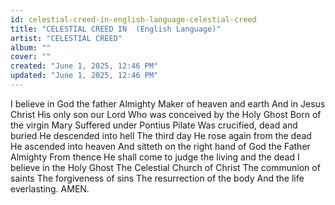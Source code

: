 ```yaml
---
id: celestial-creed-in-english-language-celestial-creed
title: "CELESTIAL CREED IN  (English Language)"
artist: "CELESTIAL CREED"
album: ""
cover: ""
created: "June 1, 2025, 12:46 PM"
updated: "June 1, 2025, 12:46 PM"
---
```


I believe in God the father Almighty
Maker of heaven and earth
And in Jesus Christ His only son our Lord
Who was conceived by the Holy Ghost
Born of the virgin Mary
Suffered under Pontius Pilate
Was crucified, dead and buried
He descended into hell
The third day He rose again from the dead
He ascended into heaven
And sitteth on the right hand of God the Father Almighty
From thence He shall come to judge the living and the dead
I believe in the Holy Ghost
The Celestial Church of Christ
The communion of saints
The forgiveness of sins
The resurrection of the body
And the life everlasting.
AMEN.